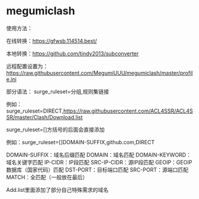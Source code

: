 # megumiclash
使用方法：

在线转换：https://gfwsb.114514.best/

本地转换：https://github.com/tindy2013/subconverter

远程配置设置为：https://raw.githubusercontent.com/MegumiUUU/megumiclash/master/profile.ini

部分语法：
surge_ruleset=分组,规则集链接

例如：surge_ruleset=DIRECT,https://raw.githubusercontent.com/ACL4SSR/ACL4SSR/master/Clash/Download.list

surge_ruleset=[]方括号的后面会直接添加

例如：surge_ruleset=[]DOMAIN-SUFFIX,github.com,DIRECT

DOMAIN-SUFFIX：域名后缀匹配
DOMAIN：域名匹配
DOMAIN-KEYWORD：域名关键字匹配
IP-CIDR：IP段匹配
SRC-IP-CIDR：源IP段匹配
GEOIP：GEOIP数据库（国家代码）匹配
DST-PORT：目标端口匹配
SRC-PORT：源端口匹配
MATCH：全匹配（一般放在最后）

Add.list里面添加了部分自己特殊需求的域名

